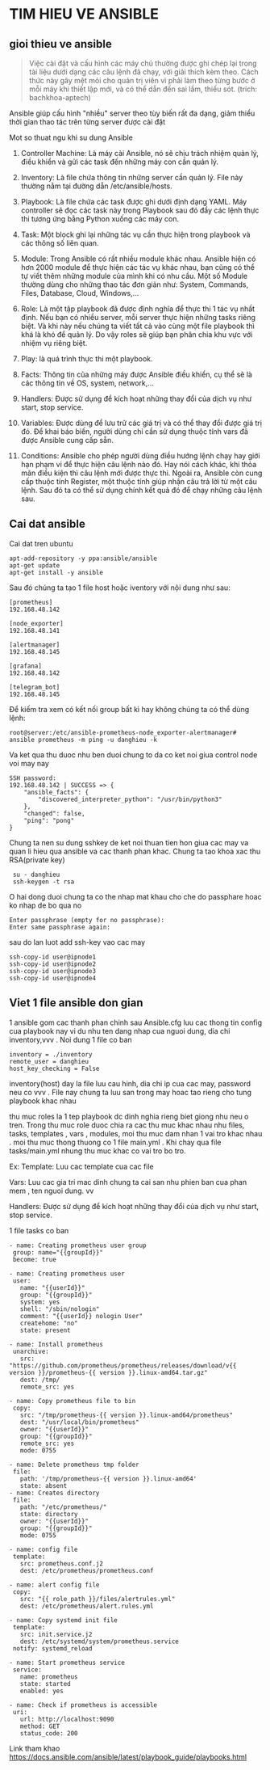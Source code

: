 # TIM HIEU VE ANSIBLE
## gioi thieu ve ansible
> Việc cài đặt và cấu hình các máy chủ thường được ghi chép lại trong tài liệu dưới dạng các câu lệnh đã chạy, với giải thích kèm theo. Cách thức này gây mệt mỏi cho quản trị viên vì phải làm theo từng bước ở mỗi máy khi thiết lập mới, và có thể dẫn đến sai lầm, thiếu sót. (trích: bachkhoa-aptech)

Ansible giúp cấu hình "nhiều" server theo tùy biến rất đa dạng, giảm thiểu thời gian thao tác trên từng server được cài đặt

Mot so thuat ngu khi su dung Ansible
1. Controller Machine: Là máy cài Ansible, nó sẽ chịu trách nhiệm quản lý, điều khiển và gửi các task đến những máy con cần quản lý.

1. Inventory: Là file chứa thông tin những server cần quản lý. File này thường nằm tại đường dẫn /etc/ansible/hosts.
1. Playbook: Là file chứa các task được ghi dưới định dạng YAML. Máy controller sẽ đọc các task này trong Playbook sau đó đẩy các lệnh thực thi tương ứng bằng Python xuống các máy con.
1. Task: Một block ghi lại những tác vụ cần thực hiện trong playbook và các thông số liên quan.
1. Module: Trong Ansible có rất nhiều module khác nhau. Ansible hiện có hơn 2000 module để thực hiện các tác vụ khác nhau, bạn cũng có thể tự viết thêm những module của mình khi có nhu cầu. Một số Module thường dùng cho những thao tác đơn giản như: System, Commands, Files, Database, Cloud, Windows,...
1. Role: Là một tập playbook đã được định nghĩa để thực thi 1 tác vụ nhất định. Nếu bạn có nhiều server, mỗi server thực hiện những tasks riêng biệt. Và khi này nếu chúng ta viết tất cả vào cùng một file playbook thì khá là khó để quản lý. Do vậy roles sẽ giúp bạn phân chia khu vực với nhiệm vụ riêng biệt.
1. Play: là quá trình thực thi một playbook.
1. Facts: Thông tin của những máy được Ansible điều khiển, cụ thể sẽ là các thông tin về OS, system, network,…
1. Handlers: Được sử dụng để kích hoạt những thay đổi của dịch vụ như start, stop service.
1. Variables: Được dùng để lưu trữ các giá trị và có thể thay đổi được giá trị đó. Để khai báo biến, người dùng chỉ cần sử dụng thuộc tính vars đã được Ansible cung cấp sẵn.
1. Conditions: Ansible cho phép người dùng điều hướng lệnh chạy hay giới hạn phạm vi để thực hiện câu lệnh nào đó. Hay nói cách khác, khi thỏa mãn điều kiện thì câu lệnh mới được thực thi. Ngoài ra, Ansible còn cung cấp thuộc tính Register, một thuộc tính giúp nhận câu trả lời từ một câu lệnh. Sau đó ta có thể sử dụng chính kết quả đó để chạy những câu lệnh sau.
## Cai dat ansible
Cai dat tren ubuntu
```
apt-add-repository -y ppa:ansible/ansible
apt-get update
apt-get install -y ansible
```
Sau đó chúng ta tạo 1 file host hoặc iventory với nội dung như sau:
```
[prometheus]
192.168.48.142

[node_exporter]
192.168.48.141

[alertmanager]
192.168.48.145

[grafana]
192.168.48.142

[telegram_bot]
192.168.48.145
```

Để kiếm tra xem có kết nối group bất kì hay không chúng ta có thể dùng lệnh:
```
root@server:/etc/ansible-prometheus-node_exporter-alertmanager# 
ansible prometheus -m ping -u danghieu -k
```
Va ket qua thu duoc nhu ben duoi chung to da co ket noi giua control node voi may nay
```
SSH password:
192.168.48.142 | SUCCESS => {
    "ansible_facts": {
        "discovered_interpreter_python": "/usr/bin/python3"
    },
    "changed": false,
    "ping": "pong"
}
```
Chung ta nen su dung sshkey de ket noi thuan tien hon giua cac may va quan li hieu qua ansible va cac thanh phan khac. Chung ta tao khoa xac thu RSA(private key)
```
 su - danghieu
 ssh-keygen -t rsa
```
O hai dong duoi chung ta co the nhap mat khau cho che do passphare hoac ko nhap de bo qua no
```
Enter passphrase (empty for no passphrase):
Enter same passphrase again:
```
sau do lan luot add ssh-key vao cac may 
```
ssh-copy-id user@ipnode1
ssh-copy-id user@ipnode2
ssh-copy-id user@ipnode3
ssh-copy-id user@ipnode4
```
## Viet 1 file ansible don gian
1 ansible gom cac thanh phan chinh sau
 Ansible.cfg luu cac thong tin config cua playbook nay vi du nhu ten dang nhap cua nguoi dung, dia chi inventory,vvv . Noi dung 1 file co ban
 ```
inventory = ./inventory
remote_user = danghieu
host_key_checking = False
 ```
 inventory(host) day la file luu cau hinh, dia chi ip cua cac may, password neu co vvv . File nay chung ta luu san trong may hoac tao rieng cho tung playbook khac nhau

 thu muc roles la 1 tep playbook dc dinh nghia rieng biet giong nhu neu o tren. Trong thu muc role duoc chia ra cac thu muc khac nhau nhu files, tasks, templates , vars , modules, moi thu muc dam nhan 1 vai tro khac nhau . moi thu muc thong thuong co 1 file main.yml . Khi chay qua file tasks/main.yml nhung thu muc khac co vai tro bo tro.

Ex: 
Template: Luu cac template cua cac file

Vars: Luu cac gia tri mac dinh chung ta cai san nhu phien ban cua phan mem , ten nguoi dung. vv

Handlers: Được sử dụng để kích hoạt những thay đổi của dịch vụ như start, stop service.

1 file tasks co ban
 ```
 - name: Creating prometheus user group
  group: name="{{groupId}}"
  become: true

- name: Creating prometheus user
  user:
    name: "{{userId}}"
    group: "{{groupId}}"
    system: yes
    shell: "/sbin/nologin"
    comment: "{{userId}} nologin User"
    createhome: "no"
    state: present

- name: Install prometheus
  unarchive:
    src: "https://github.com/prometheus/prometheus/releases/download/v{{ version }}/prometheus-{{ version }}.linux-amd64.tar.gz"
    dest: /tmp/
    remote_src: yes

- name: Copy prometheus file to bin
  copy:
    src: "/tmp/prometheus-{{ version }}.linux-amd64/prometheus"
    dest: "/usr/local/bin/prometheus"
    owner: "{{userId}}"
    group: "{{groupId}}"
    remote_src: yes
    mode: 0755

- name: Delete prometheus tmp folder
  file:
    path: '/tmp/prometheus-{{ version }}.linux-amd64'
    state: absent
 - name: Creates directory
  file:
    path: "/etc/prometheus/"
    state: directory
    owner: "{{userId}}"
    group: "{{groupId}}"
    mode: 0755

- name: config file
  template:
    src: prometheus.conf.j2
    dest: /etc/prometheus/prometheus.conf

- name: alert config file
  copy:
    src: "{{ role_path }}/files/alertrules.yml"
    dest: /etc/prometheus/alert.rules.yml

- name: Copy systemd init file
  template:
    src: init.service.j2
    dest: /etc/systemd/system/prometheus.service
  notify: systemd_reload

- name: Start prometheus service
  service:
    name: prometheus
    state: started
    enabled: yes

- name: Check if prometheus is accessible
  uri:
    url: http://localhost:9090
    method: GET
    status_code: 200
 ```
 Link tham khao  https://docs.ansible.com/ansible/latest/playbook_guide/playbooks.html
